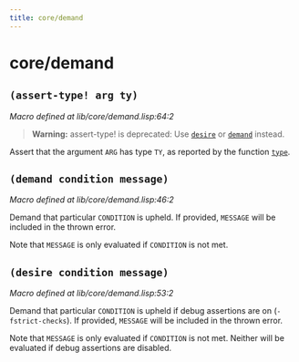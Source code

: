 ```yaml
---
title: core/demand
---
```

# core/demand
## `(assert-type! arg ty)`
*Macro defined at lib/core/demand.lisp:64:2*

>**Warning:** assert-type! is deprecated: Use [`desire`](lib.core.demand.md#desire-condition-message) or [`demand`](lib.core.demand.md#demand-condition-message) instead.

Assert that the argument `ARG` has type `TY`, as reported by the function
[`type`](lib.core.type.md#type-val).

## `(demand condition message)`
*Macro defined at lib/core/demand.lisp:46:2*

Demand that particular `CONDITION` is upheld. If provided, `MESSAGE` will
be included in the thrown error.

Note that `MESSAGE` is only evaluated if `CONDITION` is not met.

## `(desire condition message)`
*Macro defined at lib/core/demand.lisp:53:2*

Demand that particular `CONDITION` is upheld if debug assertions are
on (`-fstrict-checks`). If provided, `MESSAGE` will be included in the
thrown error.

Note that `MESSAGE` is only evaluated if `CONDITION` is not met. Neither
will be evaluated if debug assertions are disabled.

